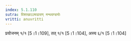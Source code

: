```yaml
---
index: 5.1.110
sutra: विशाखाऽऽषाढादण् मन्थदण्डयोः
vritti: anuvritti
---
```


प्रयोजनम्  १/१  [5।1।109], तत् १/१  [5।1।104], अस्य  ६/१ [5।1।104]
